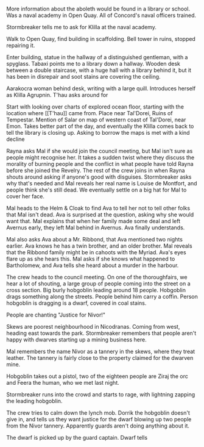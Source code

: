 More information about the aboleth would be found in a library or school. Was a naval academy in Open Quay. All of Concord's naval officers trained.

Stormbreaker tells me to ask for Klilla at the naval academy.

Walk to Open Quay, find building in scaffolding. Bell tower in ruins, stopped repairing it.

Enter building, statue in the hallway of a distinguished gentleman, with a spyglass. Tabaxi points me to a library down a hallway. Wooden desk between a double staircase, with a huge hall with a library behind it, but it has been in disrepair and soot stains are covering the ceiling.

Aarakocra woman behind desk, writing with a large quill. Introduces herself as Klilla Agrupnin. T'hau asks around for 

Start with looking over charts of explored ocean floor, starting with the location where [[T'hau]] came from. Place near Tal'Dorei, Ruins of Tempestar. Mention of Salar on map of western coast of Tal'Dorei, near Emon. Takes better part of the day, and eventually the Klilla comes back to tell the library is closing up. Asking to borrow the maps is met with a kind decline

Rayna asks Mal if she would join the council meeting, but Mal isn't sure as people might recognise her. It takes a sudden twist where they discuss the morality of burning people and the conflict  in what people have told Rayna before she joined the Revelry. The rest of the crew joins in when Rayna shouts around asking if anyone's good with disguises. Stormbreaker asks why that's needed and Mal reveals her real name is Louise de Montfort, and people think she's still dead. We eventually settle on a big hat for Mal to cover her face.

Mal heads to the Helm & Cloak to find Ava to tell her not to tell other folks that Mal isn't dead. Ava is surprised at the question, asking why she would want that. Mal explains that when her family made some deal and left Avernus early, they left Mal behind in Avernus. Ava finally understands.

Mal also asks Ava about a Mr. Ribbond, that Ava mentioned two nights earlier. Ava knows he has a twin brother, and an older brother. Mal reveals that the Ribbond family might be in cahoots with the Myriad. Ava's eyes flare up as she hears this. Mal asks if she knows what happened to Bartholomew, and Ava tells she heard about a murder in the harbour.

The crew heads to the council meeting. On one of the thoroughfairs, we hear a lot of shouting, a large group of people coming into the street on a cross section. Big burly hobgoblin leading around 18 people. Hobgoblin drags something along the streets. People behind him carry a coffin. Person hobgoblin is dragging is a dwarf, covered in coal stains.

People are chanting "Justice for Nivor!"

Skews are poorest neighbourhood in Nicodranas. Coming from west, heading east towards the park. Stormbreaker remembers that people aren't happy with dwarves starting up a mining business here.

Mal remembers the name Nivor as a tannery in the skews, where they treat leather. The tannery is fairly close to the property claimed for the dwarven mine.

Hobgoblin takes out a pistol, two of the eighteen people are Ziraj the orc and Feera the human, who we met last night.

Stormbreaker runs into the crowd and starts to rage, with lightning zapping the leading hobgoblin.

The crew tries to calm down the lynch mob. Dorrik the hobgoblin doesn't give in, and tells us they want justice for the dwarf blowing up two people from the Nivor tannery. Apparently guards aren't doing anything about it.

The dwarf is picked up by the guard captain. Dwarf tells 
